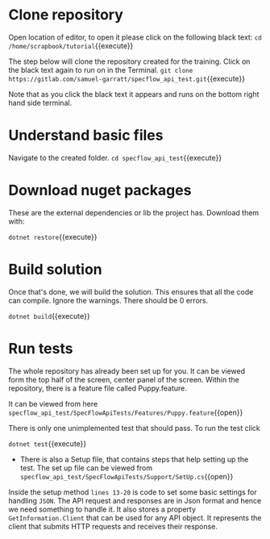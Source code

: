 # Clone repository

Open location of editor, to open it please click on the following black text:
`cd /home/scrapbook/tutorial`{{execute}}

The step below will clone the repository created for the training. Click on the black text again to run on in the Terminal.
`git clone https://gitlab.com/samuel-garratt/specflow_api_test.git`{{execute}}

Note that as you click the black text it appears and runs on the bottom right hand side terminal.

# Understand basic files

Navigate to the created folder. `cd specflow_api_test`{{execute}}

# Download nuget packages

These are the external dependencies or lib the project has. Download them with:

`dotnet restore`{{execute}} 

# Build solution
Once that's done, we will build the solution. This ensures that all the code can compile. Ignore the warnings. There should be 0 errors.

`dotnet build`{{execute}}

# Run tests
The whole repository has already been set up for you. It can be viewed form the top half of the screen, center panel of the screen. 
Within the repository, there is a feature file called Puppy.feature. 

It can be viewed from here `specflow_api_test/SpecFlowApiTests/Features/Puppy.feature`{{open}}

There is only one unimplemented test that should pass. To run the test click

`dotnet test`{{execute}}

* There is also a Setup file, that contains steps that help setting up the test.
The set up file can be viewed from `specflow_api_test/SpecFlowApiTests/Support/SetUp.cs`{{open}}

Inside the setup method `lines 13-20` is code to set some basic settings for handling `JSON`. 
The API request and responses are in Json format and hence we need something to handle it.
It also stores a property `GetInformation.Client` that can be used for any API object. 
It represents the client that submits HTTP requests and receives their response. 
